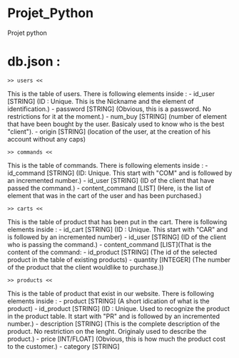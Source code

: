 # Projet_Python
Projet python

# db.json : 

    >> users <<

This is the table of users. 
There is following elements inside :
    - id_user           [STRING]    (ID :  Unique. This is the Nickname and the element of identification.)
    - password          [STRING]    (Obvious, this is a password. No restrictions for it at the moment.)
    - num_buy           [STRING]    (number of element that have been bought by the user. Basicaly used to know who is the best "client").
    - origin            [STRING]    (location of the user, at the creation of his account without any caps) 

    >> commands <<

This is the table of commands. 
There is following elements inside :
    - id_command        [STRING]    (ID: Unique. This start with "COM" and is followed by an incremented number.)
    - id_user           [STRING]    (ID of the client that have passed the command.)
    - content_command   [LIST]      (Here, is the list of element that was in the cart of the user and has been purchased.)

    >> carts <<

This is the table of product that has been put in the cart. 
There is following elements inside :
    - id_cart           [STRING]    (ID : Unique. This start with "CAR" and is followed by an incremented number)
    - id_user           [STRING]    (ID of the client who is passing the command.)
    - content_command   [LIST](That is the content of the command:
                - id_product    [STRING]    (The id of the selected product in the table of existing products)
                - quantity      [INTEGER]   (The number of the product that the client wouldlike to purchase.))

    >> products <<

This is the table of product that exist in our website.
There is following elements inside :
    - product           [STRING]    (A short idication of what is the product)
    - id_product        [STRING]    (ID : Unique. Used to recognize the product in the product table. It start with "PR" and is followed by an incremented number.)
    - description       [STRING]    (This is the complete description of the product. No restriction on the lenght. Originaly used to describe the product.)
    - price             [INT/FLOAT] (Obvious, this is how much the product cost to the customer.)
    - category          [STRING]